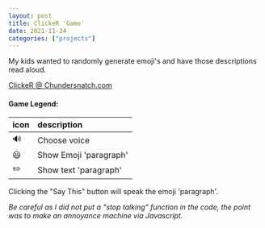 ```yaml
---
layout: post
title: ClickeR 'Game'
date: 2021-11-24
categories: ["projects"]
---
```

My kids wanted to randomly generate emoji's and have those descriptions read aloud.

<a href="https://chundersnatch.com/html/clicker.html" target="_blank">ClickeR @ Chundersnatch.com</a>

#### Game Legend:

| icon | description |
| :--- | :--- |
| 🔊 | Choose voice |
| 😃 | Show Emoji 'paragraph' |
| ✏️ | Show text 'paragraph' |

Clicking the "Say This" button will speak the emoji 'paragraph'.

*Be careful as I did not put a "stop talking" function in the code,
the point was to make an annoyance machine via Javascript.*
